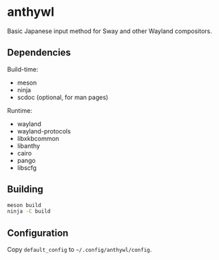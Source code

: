 # anthywl

Basic Japanese input method for Sway and other Wayland compositors.

## Dependencies

Build-time:

- meson
- ninja
- scdoc (optional, for man pages)

Runtime:

- wayland
- wayland-protocols
- libxkbcommon
- libanthy
- cairo
- pango
- libscfg

## Building

```sh
meson build
ninja -C build
```

## Configuration

Copy `default_config` to `~/.config/anthywl/config`.
